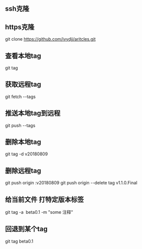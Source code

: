 
## ssh克隆


## https克隆
git clone https://github.com/ivydjj/aritcles.git


## 查看本地tag
git tag


## 获取远程tag
git fetch --tags


## 推送本地tag到远程
git push --tags

## 删除本地tag
git tag -d v20180809

## 删除远程tag
git push origin :v20180809
git push origin --delete tag v1.1.0.Final


## 给当前文件 打特定版本标签 
git tag -a  beta0.1 -m "some 注释" 

## 回退到某个tag 
git tag beta0.1




